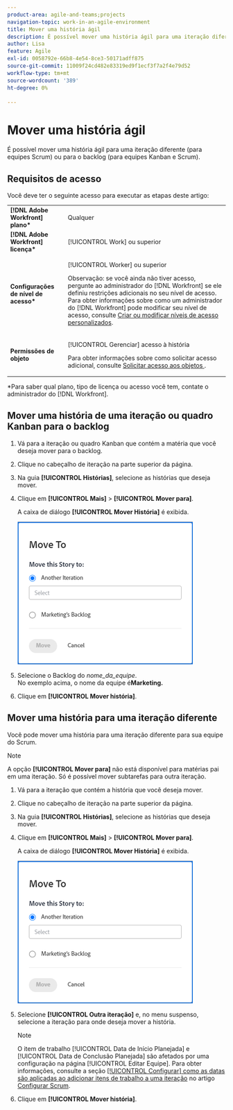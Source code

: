 ```yaml
---
product-area: agile-and-teams;projects
navigation-topic: work-in-an-agile-environment
title: Mover uma história ágil
description: É possível mover uma história ágil para uma iteração diferente (para equipes Scrum) ou para o backlog (para equipes Kanban e Scrum).
author: Lisa
feature: Agile
exl-id: 0058792e-66b8-4e54-8ce3-50171adff875
source-git-commit: 11009f24cd482e83319ed9f1ecf3f7a2f4e79d52
workflow-type: tm+mt
source-wordcount: '389'
ht-degree: 0%

---
```


# Mover uma história ágil

É possível mover uma história ágil para uma iteração diferente (para equipes Scrum) ou para o backlog (para equipes Kanban e Scrum).

## Requisitos de acesso

Você deve ter o seguinte acesso para executar as etapas deste artigo:

<table style="table-layout:auto"> 
 <col> 
 </col> 
 <col> 
 </col> 
 <tbody> 
  <tr> 
   <td role="rowheader"><strong>[!DNL Adobe Workfront] plano*</strong></td> 
   <td> <p>Qualquer</p> </td> 
  </tr> 
  <tr> 
   <td role="rowheader"><strong>[!DNL Adobe Workfront] licença*</strong></td> 
   <td> <p>[!UICONTROL Work] ou superior</p> </td> 
  </tr> 
  <tr> 
   <td role="rowheader"><strong>Configurações de nível de acesso*</strong></td> 
   <td> <p>[!UICONTROL Worker] ou superior</p> <p>Observação: se você ainda não tiver acesso, pergunte ao administrador do [!DNL Workfront] se ele definiu restrições adicionais no seu nível de acesso. Para obter informações sobre como um administrador do [!DNL Workfront] pode modificar seu nível de acesso, consulte <a href="../../administration-and-setup/add-users/configure-and-grant-access/create-modify-access-levels.md" class="MCXref xref">Criar ou modificar níveis de acesso personalizados</a>.</p> </td> 
  </tr> 
  <tr> 
   <td role="rowheader"><strong>Permissões de objeto</strong></td> 
   <td> <p>[!UICONTROL Gerenciar] acesso à história</p> <p>Para obter informações sobre como solicitar acesso adicional, consulte <a href="../../workfront-basics/grant-and-request-access-to-objects/request-access.md" class="MCXref xref">Solicitar acesso aos objetos </a>.</p> </td> 
  </tr> 
 </tbody> 
</table>

&#42;Para saber qual plano, tipo de licença ou acesso você tem, contate o administrador do [!DNL Workfront].

## Mover uma história de uma iteração ou quadro Kanban para o backlog

1. Vá para a iteração ou quadro Kanban que contém a matéria que você deseja mover para o backlog.
1. Clique no cabeçalho de iteração na parte superior da página.
1. Na guia **[!UICONTROL Histórias]**, selecione as histórias que deseja mover.
1. Clique em **[!UICONTROL Mais]** > **[!UICONTROL Mover para]**.

   A caixa de diálogo **[!UICONTROL Mover História]** é exibida.

   ![Caixa de diálogo Mover História](assets/iteration-story-move.png)

1. Selecione o Backlog do *nome_da_equipe*.\
   No exemplo acima, o nome da equipe é&#x200B; **Marketing.**

1. Clique em **[!UICONTROL Mover história]**.

## Mover uma história para uma iteração diferente

Você pode mover uma história para uma iteração diferente para sua equipe do Scrum.

>[!NOTE]
>
>A opção **[!UICONTROL Mover para]** não está disponível para matérias pai em uma iteração. Só é possível mover subtarefas para outra iteração.

1. Vá para a iteração que contém a história que você deseja mover.
1. Clique no cabeçalho de iteração na parte superior da página.
1. Na guia **[!UICONTROL Histórias]**, selecione as histórias que deseja mover.
1. Clique em **[!UICONTROL Mais]** > **[!UICONTROL Mover para]**.

   A caixa de diálogo **[!UICONTROL Mover História]** é exibida.

   ![Caixa de diálogo Mover História](assets/iteration-story-move.png)

1. Selecione **[!UICONTROL Outra iteração]** e, no menu suspenso, selecione a iteração para onde deseja mover a história.

   >[!NOTE]
   >
   >O item de trabalho [!UICONTROL Data de Início Planejada] e [!UICONTROL Data de Conclusão Planejada] são afetados por uma configuração na página [!UICONTROL Editar Equipe]. Para obter informações, consulte a seção [[!UICONTROL Configurar] como as datas são aplicadas ao adicionar itens de trabalho a uma iteração](../../agile/get-started-with-agile-in-workfront/configure-scrum.md#configur5) no artigo [Configurar Scrum](../../agile/get-started-with-agile-in-workfront/configure-scrum.md).

1. Clique em **[!UICONTROL Mover história]**.
